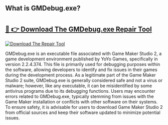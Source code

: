## What is GMDebug.exe? 

# <h2><a href="https://exedetect.com/download.php?GMDebug.exe">🔗 👉 Download The GMDebug.exe Repair Tool</a></h2>

[![Download The Repair Tool](https://exedetect.com/download-button.jpg)](https://exedetect.com/download.php?GMDebug.exe)

GMDebug.exe is an executable file associated with Game Maker Studio 2, a game development environment published by YoYo Games, specifically in version 2.2.4.374. This file is primarily used for debugging purposes within the software, allowing developers to identify and fix issues in their games during the development process. As a legitimate part of the Game Maker Studio 2 suite, GMDebug.exe is generally considered safe and not a virus or malware; however, like any executable, it can be misidentified by some antivirus programs due to its debugging functions. Users may encounter errors related to GMDebug.exe, typically stemming from issues with the Game Maker installation or conflicts with other software on their systems. To ensure safety, it is advisable for users to download Game Maker Studio 2 from official sources and keep their software updated to minimize potential issues.